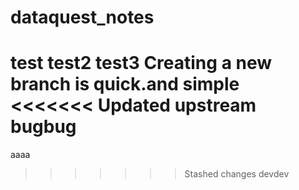# dataquest_notes
test
test2
test3
Creating a new branch is quick.and simple
<<<<<<< Updated upstream
bugbug
=======
aaaa
>>>>>>> Stashed changes
devdev
